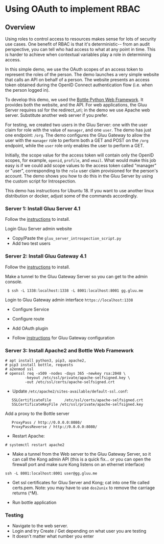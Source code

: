 # Using OAuth to implement RBAC

## Overview

Using roles to control access to resources makes sense for lots of
security use cases. One benefit of RBAC is that it's deterministic--
from an audit perspective, you can tell who had access to what at any point
in time. This is harder to achieve when contextual variables
play a role in determining access.

In this simple demo, we use the OAuth scopes of an access token to represent
the roles of the person. The demo launches a very simple website that calls an
API on behalf of a person. The website presents an access token obtained during
the OpenID Connect authentication flow (i.e. when the person logged in).

To develop this demo, we used the
[Bottle Python Web Framework](https://bottlepy.org/docs/dev/).
It provides both the website, and the API. For web applications, the Gluu Server
requires ssl for the redirect_uri; in the demo we use Apache web server.
Substitute another web server if you prefer.

For testing, we created two users in the Gluu Server: one with the user claim for
role with the value of `manager`, and one `user`. The demo has just one endpoint:
`/org`. The demo configures the Gluu Gateway to allow the user with the `manager`
role to perform both a GET and POST on the `/org` endpoint, while the `user` role
only enables the user to perform a GET.

Initially, the scope value for the access token will contain only the
OpenID scopes, for example, `openid`, `profile`, and `email`. What would make
this job easy is if we could add scope values to the access token called
"manager" or "user", corresponding to the `role` user claim  provisioned for
the person's account. The demo shows you how to do this in the Gluu Server by
using the custom script for Introspection.

This demo has instructions for Ubuntu 18. If you want to use another
linux distribution or docker, adjust some of the commands accordingly.

### Server 1: Install Gluu Server 4.1

Follow the [instructions](https://gluu.org/docs/gluu-server/4.1/) to install.

Login Gluu Server admin website

* Copy/Paste the `gluu_server_introspection_script.py`
* Add two test users

### Server 2: Install Gluu Gateway 4.1

Follow the [instructions](https://gluu.org/docs/gg/4.1/) to install.

Make a tunnel to the Gluu Gateway Server so you can get to the admin console.

```
 $ ssh -L 1338:localhost:1338 -L 8001:localhost:8001 gg.gluu.me
```

Login to Gluu Gateway admin interface `https://localhost:1338`

* Configure Service
* Configure route
* Add OAuth plugin

* Follow [instructions](https://gluu.org/docs/gg/4.1/) for Gluu Gateway configuration

### Server 3: Install Apache2 and Bottle Web Framework

```
# apt install python3, pip3, apache2,
# pip3 install bottle, requests
# a2enmod ssl
# openssl req -x509 -nodes -days 365 -newkey rsa:2048 \
         -keyout /etc/ssl/private/apache-selfsigned.key \
         -out /etc/ssl/certs/apache-selfsigned.crt
```

* Update `/etc/apache2/sites-available/default-ssl.conf`:

```
   SSLCertificateFile      /etc/ssl/certs/apache-selfsigned.crt
   SSLCertificateKeyFile /etc/ssl/private/apache-selfsigned.key

```

Add a proxy to the Bottle server

```
   ProxyPass / http://0.0.0.0:8080/
   ProxyPassReverse / http://0.0.0.0:8080/
```

* Restart Apache:

```
# systemctl restart apache2

```

* Make a tunnel from the Web server to the Gluu Gateway Server, so it can
call the Kong admin API (this is a quick fix... or you can open the firewall
  port and make sure Kong listens on an ethernet interface)

```
ssh -L 8001:localhost:8001 user@gg.gluu.me
```

* Get ssl certificates for Gluu Server and Kong; cat into one file
called certs.pem. Note: you may have to use `dos2unix` to remove the
carriage returns (^M).

* Run bottle application


### Testing

* Navigate to the web server.
* Login and try Create / Get depending on what user you are testing
* It doesn't matter what number you enter
